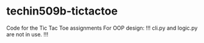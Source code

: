 # techin509b-tictactoe
Code for the Tic Tac Toe assignments
For OOP design:
!!! cli.py and logic.py are not in use. !!!
